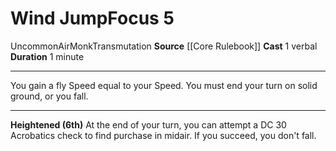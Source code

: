 ﻿---
actions: '[one-action]'
area: null
bloodline: null
component:
- Verbal
cost: null
deity: null
domain: null
duration: 1 minute
element: Air
heighten: 6th
heighten_level: 5, 6
id: '490'
lesson: null
level: '5'
mystery: null
name: Wind Jump
patron_theme: null
range: null
rarity: Uncommon
requirement: null
saving_throw: null
school: Transmutation
source: '[[DATABASE/source/Core Rulebook|Core Rulebook]]'
target: null
tradition: null
trait:
- '[[DATABASE/trait/Air|Air]]'
- '[[DATABASE/trait/Monk|Monk]]'
- '[[DATABASE/trait/Transmutation|Transmutation]]'
- '[[DATABASE/trait/Uncommon|Uncommon]]'
trigger: null
type: Focus

---
# Wind Jump<span class="item-type">Focus 5</span>

<span class="trait-uncommon item-trait">Uncommon</span><span class="item-trait">Air</span><span class="item-trait">Monk</span><span class="item-trait">Transmutation</span>
**Source** [[Core Rulebook]] 
**Cast** <span class="action-icon">1</span> verbal
**Duration** 1 minute

---
You gain a fly Speed equal to your Speed. You must end your turn on solid ground, or you fall.

---
**Heightened (6th)** At the end of your turn, you can attempt a DC 30 Acrobatics check to find purchase in midair. If you succeed, you don't fall.